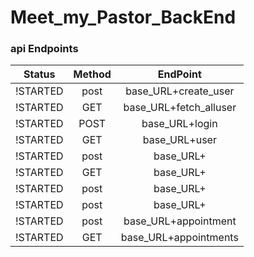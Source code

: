 # Meet_my_Pastor_BackEnd
### api Endpoints
|Status    |    Method    |            EndPoint    |
| :-----:  | :----------: | :--------------------: |
|!STARTED  |     post     | base_URL+create_user   |
|!STARTED  |     GET      |  base_URL+fetch_alluser|
| !STARTED |     POST     | base_URL+login         |
|!STARTED  |     GET      | base_URL+user          |
| !STARTED |     post     | base_URL+              |
| !STARTED |     GET      | base_URL+              |
| !STARTED |     post     | base_URL+              |
| !STARTED |     post     | base_URL+              |
| !STARTED |     post     | base_URL+appointment   |
| !STARTED |     GET      | base_URL+appointments  |
